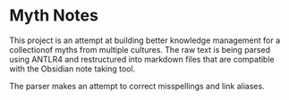 # Myth Notes

This project is an attempt at building better knowledge management for a collectionof myths from multiple cultures. The raw text is being parsed using ANTLR4 and restructured into markdown files that are compatible with the Obsidian note taking tool.

The parser makes an attempt to correct misspellings and link aliases.